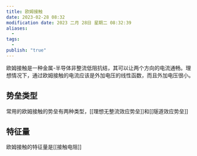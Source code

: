 ```yaml
---
title: 欧姆接触
date: 2023-02-28 08:32
modification date: 2023 二月 28日 星期二 08:32:39
aliases:
  - 
tags:
  - 
publish: "true"
---
```

欧姆接触是一种金属-半导体非整流低阻抗结，其可以让两个方向的电流通畅。理想情况下，通过欧姆接触的电流应该是外加电压的线性函数，而且外加电压很小。

## 势垒类型

常用的欧姆接触的势垒有两种类型，[[理想无整流效应势垒]]和[[隧道效应势垒]]

## 特征量

欧姆接触的特征量是[[接触电阻]]